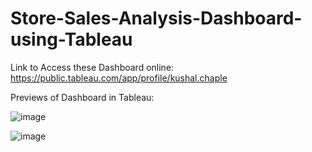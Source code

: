 # Store-Sales-Analysis-Dashboard-using-Tableau



Link to Access these Dashboard online: https://public.tableau.com/app/profile/kushal.chaple


Previews of Dashboard in Tableau:


![image](https://github.com/KushalC09/Store-Sales-Analysis-Dashboard-using-Tableau/assets/111130286/a4075733-a4c3-47e8-93ca-70c253ef7eed)


![image](https://github.com/KushalC09/Store-Sales-Analysis-Dashboard-using-Tableau/assets/111130286/abda6bf6-c312-4853-b349-5ca6cb7550a4)



